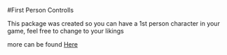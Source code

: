 #First Person Controlls

This package was created so you can have a 1st person character in your game, feel free to change to your likings

more can be found [Here](https://github.com/KuraiSensei/Tutorials)